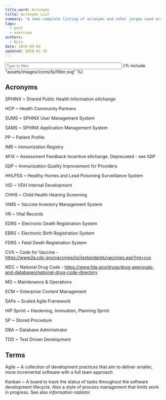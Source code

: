 ```yaml
---
title_word: Acronyms
title: Acronyms List
summary: "A semi-complete listing of acronyms and other jargon used across the State of Vermont"
tags:
  - post
  - overview
authors:
  - Kyle
date: 2019-09-04
updated: 2020-01-15
---
```


<!-- TODO: Add sections -->

<form id="form-filter" class="search mt-0" autocomplete="off">
    <input type="search" id="input-filter" class="hide-clear mt-1" placeholder="Type to filter" autocomplete="off">
    <label for="input-search" aria-label="Search Page" class="mt-1">
      {% include "assets/images/icons/fa/filter.svg" %}
    </label>
</form>

## Acronyms

SPHINX
    ~ Shared Public Health Information eXchange

HCP
    ~ Health Community Partners

SUMS
    ~ SPHINX User Management System

SAMS
    ~ SPHINX Application Management System

PP
    ~ Patient Profile

IMR
    ~ Immunization Registry

AFIX
    ~ Assessment Feedback Incentive eXchange. Deprecated - see IQIP

IQIP
    ~ Immunization Quality Improvement for Providers


HHLPSS
    ~ Healthy Homes and Lead Poisoning Surveillance System

VID
    ~ VDH Internal Development

CHHS
    ~ Child Health Hearing Screening

VIMS
    ~ Vaccine Inventory Management System

VR
    ~ Vital Records

EDRS
    ~ Electronic Death Registration System

EBRS
    ~ Electronic Birth Registration System

FDRS
    ~ Fetal Death Registration System

CVX
    ~ Code for Vaccine  - https://www2a.cdc.gov/vaccines/iis/iisstandards/vaccines.asp?rpt=cvx

NDC
    ~ National Drug Code - https://www.fda.gov/drugs/drug-approvals-and-databases/national-drug-code-directory

MO
    ~ Maintenance & Operations

ECM
    ~ Enterprise Content Management
    
SAFe
    ~ Scaled Agile Framework

HIP Sprint
    ~ Hardening, Innovation, Planning Sprint

SP
    ~ Stored Procedure

DBA
    ~ Database Administrator

TDD
    ~ Test Driven Development    

## Terms

Agile
    ~ A collection of development practices that aim to deliver smaller, more incremental software with a full team approach

Kanban
    ~ A board to track the status of tasks throughout the software development lifecycle. Also a style of process management that limits work in progress.
      See also _information radiator_.

<style>
.filtering dt,
.filtering dt + dd {
    display: none;
}

.filtering dt.marked,
.filtering dt.marked + dd {
    display: block;
}
form.search input {
    width: 75%;
}
</style>

<script src="/vendor/scripts/mark.js"></script>

<script src="/assets/scripts/filter-text.js"></script>

